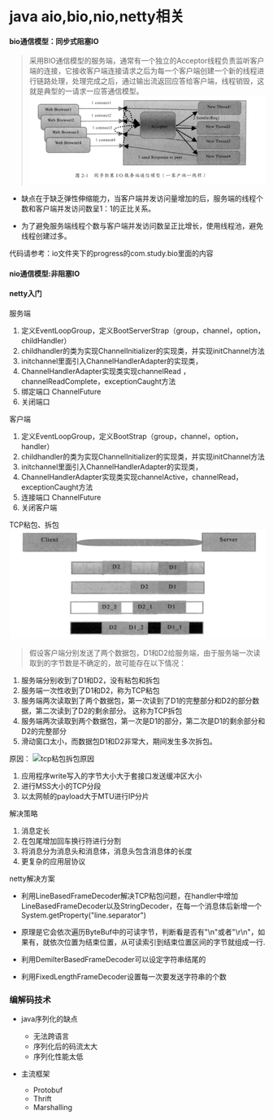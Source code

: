 # java aio,bio,nio,netty相关

#### bio通信模型：同步式阻塞IO
> 采用BIO通信模型的服务端，通常有一个独立的Acceptor线程负责监听客户端的连接，它接收客户端连接请求之后为每一个客户端创建一个新的线程进行链路处理，处理完成之后，通过输出流返回应答给客户端，线程销毁，这就是典型的一请求一应答通信模型。
![bio通信模型图](../png/bio.png)

* 缺点在于缺乏弹性伸缩能力，当客户端并发访问量增加的后，服务端的线程个数和客户端并发访问数呈1：1的正比关系。  

* 为了避免服务端线程个数与客户端并发访问数呈正比增长，使用线程池，避免线程创建过多。

代码请参考：io文件夹下的progress的com.study.bio里面的内容


#### nio通信模型:非阻塞IO



#### netty入门

服务端 
1. 定义EventLoopGroup，定义BootServerStrap（group，channel，option，childHandler）
2. childhandler的类为实现ChannelInitializer的实现类，并实现initChannel方法
3. initchannel里面引入ChannelHandlerAdapter的实现类，
4. ChannelHandlerAdapter实现类实现channelRead ，channelReadComplete，exceptionCaught方法
5. 绑定端口 ChannelFuture
6. 关闭端口

客户端
1. 定义EventLoopGroup，定义BootStrap（group，channel，option，handler）
2. childhandler的类为实现ChannelInitializer的实现类，并实现initChannel方法
3. initchannel里面引入ChannelHandlerAdapter的实现类，
4. ChannelHandlerAdapter实现类实现channelActive，channelRead，exceptionCaught方法
5. 连接端口 ChannelFuture
6. 关闭客户端

TCP粘包、拆包
![tcp粘包拆包数据图](../png/tcp粘包拆包说明图.png)

> 假设客户端分别发送了两个数据包，D1和D2给服务端，由于服务端一次读取到的字节数是不确定的，故可能存在以下情况：
1. 服务端分别收到了D1和D2，没有粘包和拆包
2. 服务端一次性收到了D1和D2，称为TCP粘包
3. 服务端两次读取到了两个数据包，第一次读到了D1的完整部分和D2的部分数据，第二次读到了D2的剩余部分。 这称为TCP拆包
4. 服务端两次读取到两个数据包，第一次是D1的部分，第二次是D1的剩余部分和D2的完整部分
5. 滑动窗口太小，而数据包D1和D2非常大，期间发生多次拆包。

原因：
![tcp粘包拆包原因](../png/tcp粘包拆包.png)
1. 应用程序write写入的字节大小大于套接口发送缓冲区大小
2. 进行MSS大小的TCP分段
3. 以太网帧的payload大于MTU进行IP分片


解决策略
1. 消息定长
2. 在包尾增加回车换行符进行分割
3. 将消息分为消息头和消息体，消息头包含消息体的长度
4. 更复杂的应用层协议
 

netty解决方案
* 利用LineBasedFrameDecoder解决TCP粘包问题，在handler中增加LineBasedFrameDecoder以及StringDecoder，在每一个消息体后新增一个System.getProperty("line.separator")

 * 原理是它会依次遍历ByteBuf中的可读字节，判断看是否有"\n"或者"\r\n"，如果有，就依次位置为结束位置，从可读索引到结束位置区间的字节就组成一行.

* 利用DemilterBasedFrameDecoder可以设定字符串结尾的
* 利用FixedLengthFrameDecoder设置每一次要发送字符串的个数


### 编解码技术

* java序列化的缺点
	* 无法跨语言
	* 序列化后的码流太大
	* 序列化性能太低

* 主流框架
	*  Protobuf
	*  Thrift
	*  Marshalling




